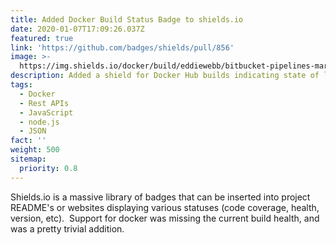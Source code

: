 ```yaml
---
title: Added Docker Build Status Badge to shields.io
date: 2020-01-07T17:09:26.037Z
featured: true
link: 'https://github.com/badges/shields/pull/856'
image: >-
  https://img.shields.io/docker/build/eddiewebb/bitbucket-pipelines-marketplace.svg?style=plastic
description: Added a shield for Docker Hub builds indicating state of last build
tags:
  - Docker
  - Rest APIs
  - JavaScript
  - node.js
  - JSON
fact: ''
weight: 500
sitemap:
  priority: 0.8
---
```


Shields.io is a massive library of badges that can be inserted into project
README's or websites displaying various statuses (code coverage, health,
version, etc).  Support for docker was missing the current build health, and was
a pretty trivial addition.
